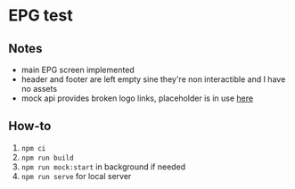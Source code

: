 # EPG test

## Notes
- main EPG screen implemented
- header and footer are left empty sine they're non interactible and I have no assets
- mock api provides broken logo links, placeholder is in use [here](src/EPG/Schedule.ts)

## How-to
1. `npm ci`
1. `npm run build`
1. `npm run mock:start` in background if needed
1. `npm run serve` for local server

